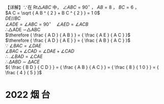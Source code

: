 【详解】∵在 $\mathrm { R t } \triangle A B C$ 中， $\angle A B C = 9 0 ^ { \circ }$ ， $A B = 8$ ， $B C = 6$ ，  
$A C = \sqrt { A B ^ { 2 } + B C ^ { 2 } } = 1 0$   
$D E / / B C$   
$\angle A D E = \angle A B C = 9 0 ^ { \circ } \quad \angle A E D = \angle A C B$   
∴△ADE ∽△ABC  
$\therefore { \frac { A D } { A B } } = { \frac { A E } { A C } }$   
$\therefore { \frac { A D } { A E } } = { \frac { A B } { A C } }$   
∵ $\angle B A C = \angle D A E$   
$\angle B A C + \angle C A D = \angle D A E + \angle C A D$   
∴ $. \angle B A D = \angle C A E$   
$\therefore \Delta A B D \sim \Delta A C E$   
${ \frac { B D } { C D } } = { \frac { A B } { A C } } = { \frac { 8 } { 1 0 } } = { \frac { 4 } { 5 } }$

# 2022 烟 台

